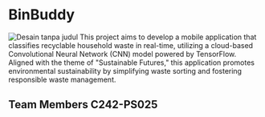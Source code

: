 # BinBuddy
![Desain tanpa judul](https://github.com/user-attachments/assets/5951d93b-8e03-4bdc-ace0-729f2373d234)
This project aims to develop a mobile application that classifies recyclable household waste in real-time, utilizing a cloud-based Convolutional Neural Network (CNN) model powered by TensorFlow. Aligned with the theme of "Sustainable Futures," this application promotes environmental sustainability by simplifying waste sorting and fostering responsible waste management.

## Team Members C242-PS025
